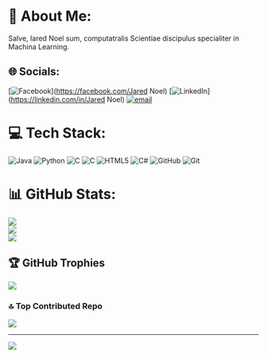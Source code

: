 # 💫 About Me:
Salve, Iared Noel sum, computatralis Scientiae discipulus specialiter in Machina Learning.


## 🌐 Socials:
[![Facebook](https://img.shields.io/badge/Facebook-%231877F2.svg?logo=Facebook&logoColor=white)](https://facebook.com/Jared Noel) [![LinkedIn](https://img.shields.io/badge/LinkedIn-%230077B5.svg?logo=linkedin&logoColor=white)](https://linkedin.com/in/Jared Noel) [![email](https://img.shields.io/badge/Email-D14836?logo=gmail&logoColor=white)](mailto:noel.jared22@gmail.com) 

# 💻 Tech Stack:
![Java](https://img.shields.io/badge/java-%23ED8B00.svg?style=for-the-badge&logo=openjdk&logoColor=white) ![Python](https://img.shields.io/badge/python-3670A0?style=for-the-badge&logo=python&logoColor=ffdd54) ![C](https://img.shields.io/badge/c-%2300599C.svg?style=for-the-badge&logo=c&logoColor=white) ![C](https://img.shields.io/badge/c-%2300599C.svg?style=for-the-badge&logo=c&logoColor=white) ![HTML5](https://img.shields.io/badge/html5-%23E34F26.svg?style=for-the-badge&logo=html5&logoColor=white) ![C#](https://img.shields.io/badge/c%23-%23239120.svg?style=for-the-badge&logo=csharp&logoColor=white) ![GitHub](https://img.shields.io/badge/github-%23121011.svg?style=for-the-badge&logo=github&logoColor=white) ![Git](https://img.shields.io/badge/git-%23F05033.svg?style=for-the-badge&logo=git&logoColor=white)
# 📊 GitHub Stats:
![](https://github-readme-stats.vercel.app/api?username=AshenDary&theme=chartreuse-dark&hide_border=false&include_all_commits=false&count_private=false)<br/>
![](https://nirzak-streak-stats.vercel.app/?user=AshenDary&theme=chartreuse-dark&hide_border=false)<br/>
![](https://github-readme-stats.vercel.app/api/top-langs/?username=AshenDary&theme=chartreuse-dark&hide_border=false&include_all_commits=false&count_private=false&layout=compact)

## 🏆 GitHub Trophies
![](https://github-profile-trophy.vercel.app/?username=AshenDary&theme=radical&no-frame=false&no-bg=false&margin-w=4)

### 🔝 Top Contributed Repo
![](https://github-contributor-stats.vercel.app/api?username=AshenDary&limit=5&theme=dark&combine_all_yearly_contributions=true)

---
[![](https://visitcount.itsvg.in/api?id=AshenDary&icon=0&color=4)](https://visitcount.itsvg.in)

<!-- Proudly created with GPRM ( https://gprm.itsvg.in ) -->
